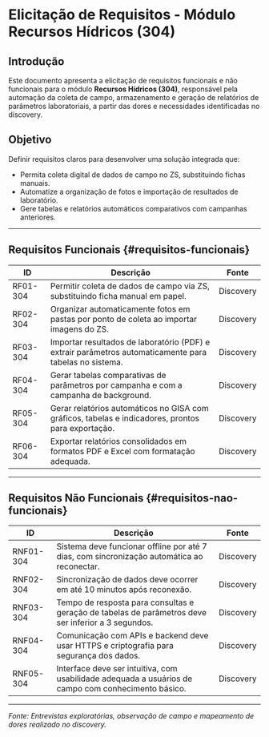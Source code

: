 # Elicitação de Requisitos - Módulo Recursos Hídricos (304)

## Introdução

Este documento apresenta a elicitação de requisitos funcionais e não funcionais para o módulo **Recursos Hídricos (304)**, responsável pela automação da coleta de campo, armazenamento e geração de relatórios de parâmetros laboratoriais, a partir das dores e necessidades identificadas no discovery.

## Objetivo

Definir requisitos claros para desenvolver uma solução integrada que:

- Permita coleta digital de dados de campo no ZS, substituindo fichas manuais.
- Automatize a organização de fotos e importação de resultados de laboratório.
- Gere tabelas e relatórios automáticos comparativos com campanhas anteriores.

---

## Requisitos Funcionais {#requisitos-funcionais}

| **ID**   | **Descrição**                                                                                          | **Fonte** |
| -------- | ------------------------------------------------------------------------------------------------------ | --------- |
| RF01-304 | Permitir coleta de dados de campo via ZS, substituindo ficha manual em papel.                          | Discovery |
| RF02-304 | Organizar automaticamente fotos em pastas por ponto de coleta ao importar imagens do ZS.               | Discovery |
| RF03-304 | Importar resultados de laboratório (PDF) e extrair parâmetros automaticamente para tabelas no sistema. | Discovery |
| RF04-304 | Gerar tabelas comparativas de parâmetros por campanha e com a campanha de background.                  | Discovery |
| RF05-304 | Gerar relatórios automáticos no GISA com gráficos, tabelas e indicadores, prontos para exportação.     | Discovery |
| RF06-304 | Exportar relatórios consolidados em formatos PDF e Excel com formatação adequada.                      | Discovery |

---

## Requisitos Não Funcionais {#requisitos-nao-funcionais}

| **ID**    | **Descrição**                                                                                       | **Fonte** |
| --------- | --------------------------------------------------------------------------------------------------- | --------- |
| RNF01-304 | Sistema deve funcionar offline por até 7 dias, com sincronização automática ao reconectar.          | Discovery |
| RNF02-304 | Sincronização de dados deve ocorrer em até 10 minutos após reconexão.                               | Discovery |
| RNF03-304 | Tempo de resposta para consultas e geração de tabelas de parâmetros deve ser inferior a 3 segundos. | Discovery |
| RNF04-304 | Comunicação com APIs e backend deve usar HTTPS e criptografia para segurança dos dados.             | Discovery |
| RNF05-304 | Interface deve ser intuitiva, com usabilidade adequada a usuários de campo com conhecimento básico. | Discovery |

---

_Fonte: Entrevistas exploratórias, observação de campo e mapeamento de dores realizado no discovery._
